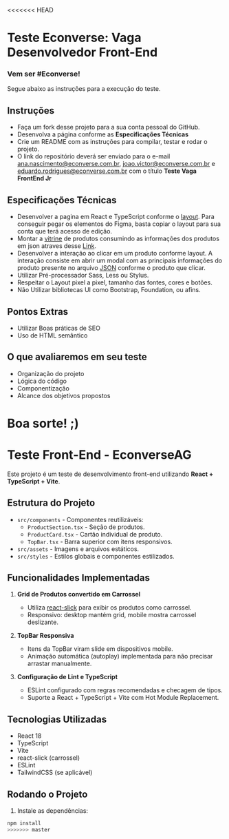 <<<<<<< HEAD
# Teste Econverse: Vaga Desenvolvedor Front-End

### Vem ser #Econverse!

Segue abaixo as instruções para a execução do teste.

## Instruções
- Faça um fork desse projeto para a sua conta pessoal do GitHub.
- Desenvolva a página conforme as **Especificações Técnicas** 
- Crie um README com as instruções para compilar, testar e rodar o projeto.
- O link do repositório deverá ser enviado para o e-mail ana.nascimento@econverse.com.br, joao.victor@econverse.com.br e eduardo.rodrigues@econverse.com.br com o título **Teste Vaga FrontEnd Jr**

## Especificações Técnicas
- Desenvolver a pagina em React e TypeScript conforme o [layout](https://www.figma.com/file/rWnzPeoxgynuNPsJjV0VmV/Teste-Front-End-Jr?node-id=0%3A1). Para conseguir pegar os elementos do Figma, basta copiar o layout para sua conta que terá acesso de edição.
- Montar a [vitrine](https://app.econverse.com.br/teste-front-end/junior/tecnologia/layout/vitrine-produtos.png) de produtos consumindo as informações dos produtos em json atraves desse [Link](https://app.econverse.com.br/teste-front-end/junior/tecnologia/lista-produtos/produtos.json).
- Desenvolver a interação ao clicar em um produto conforme layout. A interação consiste em abrir um modal com as principais informações do produto presente no arquivo [JSON](https://app.econverse.com.br/teste-front-end/junior/tecnologia/lista-produtos/produtos.json) conforme o produto que clicar.
- Utilizar Pré-processador Sass, Less ou Stylus.
- Respeitar o Layout pixel a pixel, tamanho das fontes, cores e botões.
- Não Utilizar bibliotecas UI como Bootstrap, Foundation, ou afins.

## Pontos Extras
- Utilizar Boas práticas de SEO
- Uso de HTML semântico

## O que avaliaremos em seu teste
- Organização do projeto
- Lógica do código
- Componentização
- Alcance dos objetivos propostos

**Boa sorte! ;)**
=======
# Teste Front-End - EconverseAG

Este projeto é um teste de desenvolvimento front-end utilizando **React + TypeScript + Vite**.

## Estrutura do Projeto

- `src/components` - Componentes reutilizáveis:
  - `ProductSection.tsx` - Seção de produtos.
  - `ProductCard.tsx` - Cartão individual de produto.
  - `TopBar.tsx` - Barra superior com itens responsivos.
- `src/assets` - Imagens e arquivos estáticos.
- `src/styles` - Estilos globais e componentes estilizados.

## Funcionalidades Implementadas

1. **Grid de Produtos convertido em Carrossel**
   - Utiliza [react-slick](https://react-slick.neostack.com/) para exibir os produtos como carrossel.
   - Responsivo: desktop mantém grid, mobile mostra carrossel deslizante.

2. **TopBar Responsiva**
   - Itens da TopBar viram slide em dispositivos mobile.
   - Animação automática (autoplay) implementada para não precisar arrastar manualmente.

3. **Configuração de Lint e TypeScript**
   - ESLint configurado com regras recomendadas e checagem de tipos.
   - Suporte a React + TypeScript + Vite com Hot Module Replacement.

## Tecnologias Utilizadas

- React 18
- TypeScript
- Vite
- react-slick (carrossel)
- ESLint
- TailwindCSS (se aplicável)

## Rodando o Projeto

1. Instale as dependências:

```bash
npm install
>>>>>>> master
